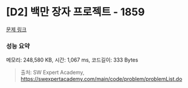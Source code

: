 # [D2] 백만 장자 프로젝트 - 1859 

[문제 링크](https://swexpertacademy.com/main/code/problem/problemDetail.do?contestProbId=AV5LrsUaDxcDFAXc) 

### 성능 요약

메모리: 248,580 KB, 시간: 1,067 ms, 코드길이: 333 Bytes



> 출처: SW Expert Academy, https://swexpertacademy.com/main/code/problem/problemList.do